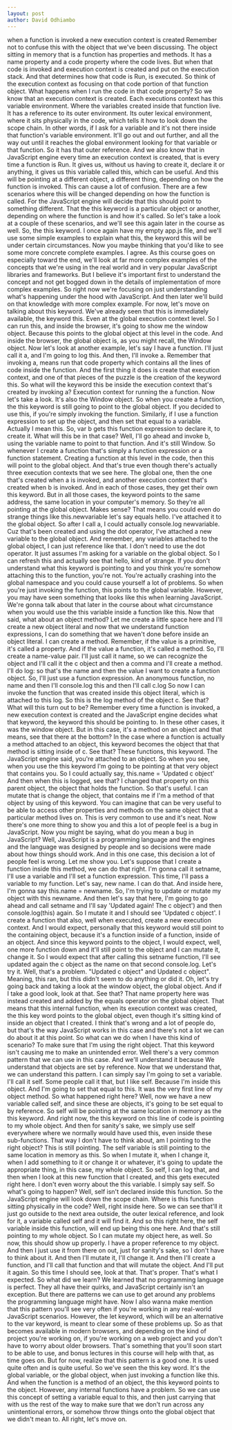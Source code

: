 ```yaml
---
layout: post
author: David Odhiambo
---
```


when a function is invoked a new execution context is created
Remember not to confuse this with the object that we've been discussing.
The object sitting in memory that is a function has properties and methods.
It has a name property and a code property where the code lives.
But when that code is invoked and
execution context is created and put on the execution stack.
And that determines how that code is Run, is executed.
So think of the execution context
as focusing on that code portion of that function object.
What happens when I run the code in that code property?
So we know that an execution context is created.
Each executions context has this variable environment.
Where the variables created inside that function live.
It has a reference to its outer environment.
Its outer lexical environment, where it sits physically in the code,
which tells it how to look down the scope chain.
In other words, if I ask for a variable and
it's not there inside that function's variable environment.
It'll go out and out further, and all the way out until it reaches the global
environment looking for that variable or that function.
So it has that outer reference.
And we also know that in JavaScript engine every time
an execution context is created, that is every time a function is Run.
It gives us, without us having to create it, declare it or
anything, it gives us this variable called this, which can be useful.
And this will be pointing at a different object,
a different thing, depending on how the function is invoked.
This can cause a lot of confusion.
There are a few scenarios where this
will be changed depending on how the function is called.
For the JavaScript engine will decide that this should point to something different.
That the this keyword is a particular object or another,
depending on where the function is and how it's called.
So let's take a look at a couple of these scenarios, and
we'll see this again later in the course as well.
So, the this keyword.
I once again have my empty app.js file, and
we'll use some simple examples to explain what this,
the keyword this will be under certain circumstances.
Now you maybe thinking that you'd like to see some more concrete complete examples.
I agree.
As this course goes on especially toward the end, we'll look at far more complex
examples of the concepts that we're using in the real world and
in very popular JavaScript libraries and frameworks.
But I believe it's important first to understand the concept and
not get bogged down in the details of implementation of more complex examples.
So right now we're focusing on just
understanding what's happening under the hood with JavaScript.
And then later we'll build on that knowledge with more complex example.
For now, let's move on talking about this keyword.
We've already seen that this is immediately available, the keyword this.
Even at the global execution context level.
So I can run this, and inside the browser, it's going to show me the window object.
Because this points to the global object at this level in the code.
And inside the browser, the global object is,
as you might recall, the Window object.
Now let's look at another example, let's say I have a function.
I'll just call it a, and I'm going to log this.
And then, I'll invoke a.
Remember that invoking a, means run that code property
which contains all the lines of code inside the function.
And the first thing it does is create that execution context, and one of that
pieces of the puzzle is the creation of the keyword this.
So what will the keyword this be
inside the execution context that's created by invoking a?
Execution context for running the a function.
Now let's take a look.
It's also the Window object.
So when you create a function, the this keyword is still going to
point to the global object.
If you decided to use this, if you're simply invoking the function.
Similarly, if I use a function expression
to set up the object, and then set that equal to a variable.
Actually I mean this.
So, var b gets this function expression to declare it, to create it.
What will this be in that case?
Well, I'll go ahead and
invoke b, using the variable name to point to that function.
And it's still Window.
So whenever I create a function
that's simply a function expression or a function statement.
Creating a function at this level in the code,
then this will point to the global object.
And that's true even though there's actually
three execution contexts that we see here.
The global one, then the one that's created when a is invoked, and
another execution context that's created when b is invoked.
And in each of those cases, they get their own this keyword.
But in all those cases, the keyword points to the same address,
the same location in your computer's memory.
So they're all pointing at the global object.
Makes sense?
That means you could even do strange things like this.newvariable
let's say equals hello.
I've attached it to the global object.
So after I call a, I could actually console.log newvariable.
Cuz that's been created and using the dot operator,
I've attached a new variable to the global object.
And remember,
any variables attached to the global object, I can just reference like that.
I don't need to use the dot operator.
It just assumes I'm asking for a variable on the global object.
So I can refresh this and
actually see that hello, kind of strange.
If you don't understand what this keyword is pointing to and
you think you're somehow attaching this to the function, you're not.
You're actually crashing into the global namespace and
you could cause yourself a lot of problems.
So when you're just invoking the function, this points to the global variable.
However, you may have seen something that looks like this when learning JavaScript.
We're gonna talk about that later in the course about what circumstance
when you would use the this variable inside a function like this.
Now that said, what about an object method?
Let me create a little space here and I'll create a new object literal and
now that we understand function expressions,
I can do something that we haven't done before inside an object literal.
I can create a method.
Remember, if the value is a primitive, it's called a property.
And if the value a function, it's called a method.
So, I'll create a name-value pair.
I'll just call it name, so we can recognize the object and
I'll call it the c object and then a comma and I'll create a method.
I'll do log: so that's the name and
then the value I want to create a function object.
So, I'll just use a function expression.
An anonymous function, no name and
then I'll console.log this and
then I'll call c.log So
now I can invoke the function that was created inside this object literal,
which is attached to this log.
So this is the log method of the object c.
See that?
What will this turn out to be?
Remember every time a function is invoked, a new execution context is created and
the JavaScript engine decides what that keyword,
the keyword this should be pointing to.
In these other cases, it was the window object.
But in this case, it's a method on an object and
that means, see that there at the bottom?
In the case where a function is actually a method
attached to an object, this keyword becomes
the object that that method is sitting inside of c.
See that?
These functions, this keyword.
The JavaScript engine said, you're attached to an object.
So when you see, when you use the this keyword I'm going to
be pointing at that very object that contains you.
So I could actually say,
this.name = 'Updated c object'
And then when this is logged, see that?
I changed that property on this parent object,
the object that holds the function.
So that's useful.
I can mutate that is change the object,
that contains me if I'm a method of that object by using of this keyword.
You can imagine that can be very useful to be able to access other properties and
methods on the same object that a particular method lives on.
This is very common to use and it's neat.
Now there's one more thing to show you and
this a lot of people feel is a bug in JavaScript.
Now you might be saying, what do you mean a bug in JavaScript?
Well, JavaScript is a programming language and the engines and the language was
designed by people and so decisions were made about how things should work.
And in this one case, this decision a lot of people feel is wrong.
Let me show you.
Let's suppose that I create a function inside this method, we can do that right.
I'm gonna call it setname, I'll use a variable and
I'll set a function expression.
This time, I'll pass a variable to my function.
Let's say, new name.
I can do that.
And inside here, I'm gonna say this.name = newname.
So, I'm trying to update or
mutate my object with this newname.
And then let's say that here,
I'm going to go ahead and call setname and
I'll say 'Updated again!
The c object') and
then console.log(this) again.
So I mutate it and I should see 'Updated c object'.
I create a function that also, well when executed, create a new execution context.
And I would expect, personally that this keyword would
still point to the containing object,
because it's a function inside of a function, inside of an object.
And since this keyword points to the object, I would expect, well, one more
function down and it'll still point to the object and I can mutate it, change it.
So I would expect that after calling this setname function,
I'll see updated again the c object as the name on that second console.log.
Let's try it.
Well, that's a problem.
"Updated c object" and Updated c object".
Meaning, this ran, but
this didn't seem to do anything or did it.
Oh, let's try going back and taking a look
at the window object, the global object.
And if I take a good look, look at that.
See that?
That name property here was instead created and
added by the equals operator on the global object.
That means that this internal function, when its execution
context was created, the this key word points to the global object,
even though it's sitting kind of inside an object that I created.
I think that's wrong and a lot of people do, but
that's the way JavaScript works in this case and
there's not a lot we can do about it at this point.
So what can we do when I have this kind of scenario?
To make sure that I'm using the right object.
That this keyword isn't causing me to make an unintended error.
Well there's a very common pattern that we can use in this case.
And we'll understand it because We understand
that objects are set by reference.
Now that we understand that, we can understand this pattern.
I can simply say I'm going to set a variable.
I'll call it self.
Some people call it that, but I like self.
Because I'm inside this object.
And I'm going to set that equal to this.
It was the very first line of my object method.
So what happened right here?
Well, now we have a new variable called self, and
since these are objects, it's going to be set equal to by reference.
So self will be pointing at the same location in memory as the this keyword.
And right now, the this keyword on this line of code is pointing to
my whole object.
And then for sanity's sake, we simply use self everywhere where we normally
would have used this, even inside these sub-functions.
That way I don't have to think about, am I pointing to the right object?
This is still pointing.
The self variable is still pointing to the same location in memory as this.
So when I mutate it, when I change it, when I add something to it or change it or
whatever, it's going to update the appropriate thing,
in this case, my whole object.
So self, I can log that, and then when I look
at this new function that I created, and this gets executed right here.
I don't even worry about the this variable.
I simply say self.
So what's going to happen?
Well, self isn't declared inside this function.
So the JavaScript engine will look down the scope chain.
Where is this function sitting physically in the code?
Well, right inside here.
So we can see that'll it just go outside to the next area outside, the outer
lexical reference, and look for it, a variable called self and it will find it.
And so this right here, the self variable inside this function,
will end up being this one here.
And that's still pointing to my whole object.
So I can mutate my object here, as well.
So now, this should show up properly.
I have a proper reference to my object.
And then I just use it from there on out, just for sanity's sake, so
I don't have to think about it.
And then I'll mutate it, I'll change it.
And then I'll create a function, and
I'll call that function and that will mutate the object.
And I'll put it again.
So this time I should see, look at that.
That's proper.
That's what I expected.
So what did we learn?
We learned that no programming language is perfect.
They all have their quirks, and JavaScript certainly isn't an exception.
But there are patterns we can use to get around
any problems the programming language might have.
Now I also wanna make mention that this pattern you'll see very often if
you're working in any real-world JavaScript scenarios.
However, the let keyword, which will be an alternative
to the var keyword, is meant to clear some of these problems up.
So as that becomes available in modern browsers,
and depending on the kind of project you're working on,
if you're working on a web project and you don't have to worry about older browsers.
That's something that you'll soon start to be able to use,
and bonus lectures in this course will help with that, as time goes on.
But for now, realize that this pattern is a good one.
It is used quite often and is quite useful.
So we've seen the this key word.
It's the global variable, or
the global object, when just invoking a function like this.
And when the function is a method of an object,
the this keyword points to the object.
However, any internal functions have a problem.
So we can use this concept of setting a variable equal to this,
and then just carrying that with us the rest of the way to
make sure that we don't run across any unintentional errors,
or somehow throw things onto the global object that we didn't mean to.
All right, let's move on.
